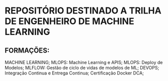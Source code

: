 # REPOSITÓRIO DESTINADO A TRILHA DE ENGENHEIRO DE MACHINE LEARNING

## FORMAÇÕES:

MACHINE LEARNING; 
MLOPS: Machine Learning e APIS; 
MLOPS: Deploy de Modelos; 
MLFLOW: Gestão de ciclo de vidas de modelos de ML; 
DEVOPS; 
Integração Continua e Entrega Continua; 
Certificação Docker DCA; 